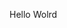 Hello Wolrd
























































































































































































